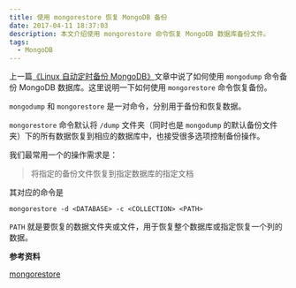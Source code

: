 ```yaml
---
title: 使用 mongorestore 恢复 MongoDB 备份
date: 2017-04-11 18:37:03
description: 本文介绍使用 mongorestore 命令恢复 MongoDB 数据库备份文件。
tags:
  - MongoDB
---
```


上一篇[《Linux 自动定时备份 MongoDB》](https://brickyang.github.io/2017/03/02/Linux-%E8%87%AA%E5%8A%A8%E5%A4%87%E4%BB%BD-MongoDB/)文章中说了如何使用 `mongodump` 命令备份 MongoDB 数据库。这里说明一下如何使用 `mongorestore` 命令恢复备份。

`mongodump` 和 `mongorestore` 是一对命令，分别用于备份和恢复数据。

`mongorestore` 命令默认将 `/dump` 文件夹（同时也是 `mongodump` 的默认备份文件夹）下的所有数据恢复到相应的数据库中，也接受很多选项控制备份操作。

我们最常用一个的操作需求是：

> 将指定的备份文件恢复到指定数据库的指定文档

其对应的命令是

```
mongorestore -d <DATABASE> -c <COLLECTION> <PATH>
```

`PATH` 就是要恢复的数据文件夹或文件，用于恢复整个数据库或指定恢复一个列的数据。

**参考资料**

[mongorestore](https://docs.mongodb.com/manual/reference/program/mongorestore/)